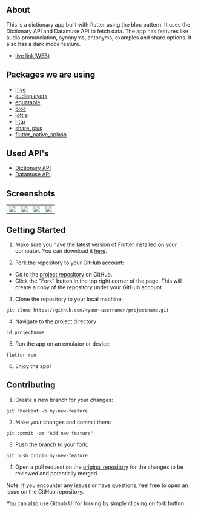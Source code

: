 ## About

This is a dictionary app built with flutter using the bloc pattern. It uses the Dictionary API and Datamuse API to fetch data. The app has features like audio pronunciation, synonyms, antonyms, examples and share options. It also has a dark mode feature.

- [live link(WEB)](https://shyamexe.github.io/Dictionary_app_flutter_using_bloc/#/)


## Packages we are using

- [hive](https://pub.dev/packages/hive)
- [audioplayers](https://pub.dev/packages/audioplayers)
- [equatable](https://pub.dev/packages/equatable)
- [bloc](https://pub.dev/packages/bloc)
- [lottie](https://pub.dev/packages/lottie)
- [http](https://pub.dev/packages/http)
- [share_plus](https://pub.dev/packages/share_plus)
- [flutter_native_splash](https://pub.dev/packages/flutter_native_splash)

## Used API's

- [Dictionary API](https://dictionaryapi.dev/)
- [Datamuse API](https://www.datamuse.com/api/)

## Screenshots

<table>
  <td>
   <img src="https://user-images.githubusercontent.com/93277108/215252832-4c97c09a-cfa0-451d-bec7-9f0067f860c1.gif">
  </td>
  <td>
   <img src="https://user-images.githubusercontent.com/93277108/215252874-d6b902b8-9ace-41ac-947b-8c2b00e58d68.gif">
  </td>
  <td>
   <img src="https://user-images.githubusercontent.com/93277108/215252936-a8b7cfe8-65c3-4822-97e0-807ebc22bb85.gif">
  </td>
  </td>
  <td>
   <img src="https://user-images.githubusercontent.com/93277108/215252979-613061ba-0738-4322-8898-184c4f5b1578.gif">
  </td>
  
  
</table>

## Getting Started

1. Make sure you have the latest version of Flutter installed on your computer. You can download it [here](https://docs.flutter.dev/get-started/install).

2. Fork the repository to your GitHub account:
  - Go to the [project repository](https://github.com/shyamexe/Dictionary_app_flutter_using_bloc) on GitHub.
  - Click the "Fork" button in the top right corner of the page. This will create a copy of the repository under your GitHub account.

3. Clone the repository to your local machine:

```
git clone https://github.com/<your-username>/projectname.git
```

4. Navigate to the project directory:

```
cd projectname
```

5. Run the app on an emulator or device:

```
flutter run
```
6. Enjoy the app!


## Contributing

1. Create a new branch for your changes:

```
git checkout -b my-new-feature
```

2. Make your changes and commit them:

```
git commit -am "Add new feature"
```

3. Push the branch to your fork:

```
git push origin my-new-feature
```

4. Open a pull request on the [original repository](https://github.com/shyamexe/Dictionary_app_flutter_using_bloc) for the changes to be reviewed and potentially merged.

Note: If you encounter any issues or have questions, feel free to open an issue on the GitHub repository.

You can also use Github UI for forking by simply clicking on fork button.

<!-- A few resources to get you started if this is your first Flutter project:

- [Lab: Write your first Flutter app](https://flutter.dev/docs/get-started/codelab)
- [Cookbook: Useful Flutter samples](https://flutter.dev/docs/cookbook)

For help getting started with Flutter, view our
[online documentation](https://flutter.dev/docs), which offers tutorials,
samples, guidance on mobile development, and a full API reference. -->
